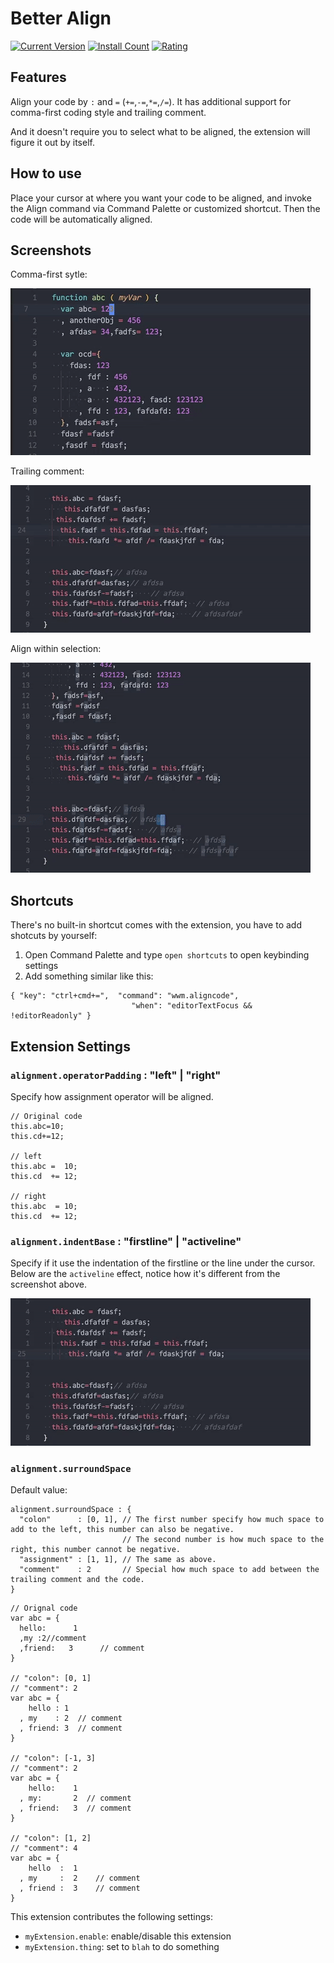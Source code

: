 # Better Align

[![Current Version](http://vsmarketplacebadge.apphb.com/version-short/wwm.better-align.svg)](https://marketplace.visualstudio.com/items?itemName=wwm.better-align)
[![Install Count](http://vsmarketplacebadge.apphb.com/installs-short/wwm.better-align.svg)](https://marketplace.visualstudio.com/items?itemName=wwm.better-align)
[![Rating](http://vsmarketplacebadge.apphb.com/rating-short/wwm.better-align.svg)](https://marketplace.visualstudio.com/items?itemName=wwm.better-align)

## Features

Align your code by `:` and `=` (`+=`,`-=`,`*=`,`/=`).
It has additional support for comma-first coding style and trailing comment.

And it doesn't require you to select what to be aligned, the extension will figure it out by itself.

## How to use

Place your cursor at where you want your code to be aligned, and invoke the Align command via Command Palette or customized shortcut. Then the code will be automatically aligned.

## Screenshots

Comma-first sytle:

![Comma-first style](images/1.gif)

Trailing comment:

![Trailing comment](images/2.gif)

Align within selection:

![Select a wide range and align them all](images/3.gif)

## Shortcuts

There's no built-in shortcut comes with the extension, you have to add shotcuts by yourself:
1. Open Command Palette and type `open shortcuts` to open keybinding settings
2. Add something similar like this:
```
{ "key": "ctrl+cmd+=",  "command": "wwm.aligncode",
                           "when": "editorTextFocus && !editorReadonly" }
```

## Extension Settings

### `alignment.operatorPadding` : "left" | "right"

Specify how assignment operator will be aligned.
```
// Original code
this.abc=10;
this.cd+=12;

// left
this.abc =  10;
this.cd  += 12;

// right
this.abc  = 10;
this.cd  += 12;
```

### `alignment.indentBase` : "firstline" | "activeline"
Specify if it use the indentation of the firstline or the line under the cursor. Below are the `activeline` effect, notice how it's different from the screenshot above.

![activeline effect](images/4.gif)

### `alignment.surroundSpace`
Default value:
```
alignment.surroundSpace : {
  "colon"      : [0, 1], // The first number specify how much space to add to the left, this number can also be negative.
                         // The second number is how much space to the right, this number cannot be negative.
  "assignment" : [1, 1], // The same as above.
  "comment"    : 2       // Special how much space to add between the trailing comment and the code.
}
```

```
// Orignal code
var abc = {
  hello:      1
  ,my :2//comment
  ,friend:   3      // comment
}

// "colon": [0, 1]
// "comment": 2
var abc = {
    hello : 1
  , my    : 2  // comment
  , friend: 3  // comment
}

// "colon": [-1, 3]
// "comment": 2
var abc = {
    hello:    1
  , my:       2  // comment
  , friend:   3  // comment
}

// "colon": [1, 2]
// "comment": 4
var abc = {
    hello  :  1
  , my     :  2    // comment
  , friend :  3    // comment
}

```


This extension contributes the following settings:

* `myExtension.enable`: enable/disable this extension
* `myExtension.thing`: set to `blah` to do something
